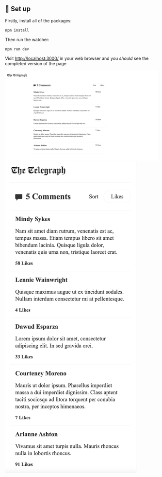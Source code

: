 ## :floppy_disk: Set up

Firstly, install all of the packages:

```sh
npm install
```

Then run the watcher:

```sh
npm run dev
```

Visit [http://localhost:3000/](http://localhost:3000/) in your web browser and you _should_ see the completed version of the page

![Desktop](Desktop.png)
![Mobile](Mobile.png)
